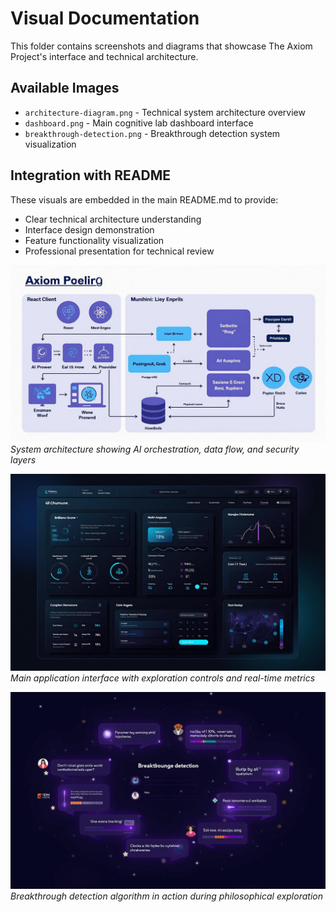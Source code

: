 # Visual Documentation

This folder contains screenshots and diagrams that showcase The Axiom Project's interface and technical architecture.

## Available Images

- `architecture-diagram.png` - Technical system architecture overview
- `dashboard.png` - Main cognitive lab dashboard interface
- `breakthrough-detection.png` - Breakthrough detection system visualization

## Integration with README

These visuals are embedded in the main README.md to provide:
- Clear technical architecture understanding
- Interface design demonstration  
- Feature functionality visualization
- Professional presentation for technical review

![Architecture Overview](architecture-diagram.png)
*System architecture showing AI orchestration, data flow, and security layers*

![Dashboard Interface](dashboard.png)
*Main application interface with exploration controls and real-time metrics*

![Breakthrough Detection](breakthrough-detection.png)
*Breakthrough detection algorithm in action during philosophical exploration*